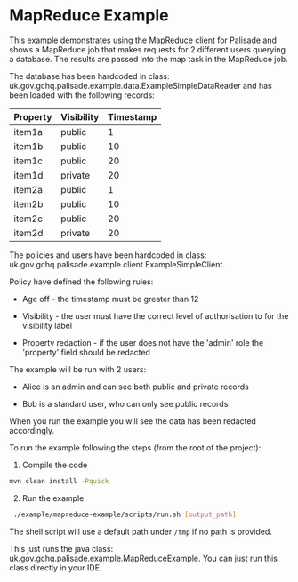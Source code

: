 # MapReduce Example

This example demonstrates using the MapReduce client for Palisade and shows a MapReduce job that makes requests for 2 different users querying a database. The results are passed into the map task in the MapReduce job.

The database has been hardcoded in class: uk.gov.gchq.palisade.example.data.ExampleSimpleDataReader and has been loaded with the following records:

| Property      | Visibility           | Timestamp  |
| ------------- | -------------------- | ---------- |
|  item1a       |   public             | 1          |
|  item1b       |   public             | 10         |
|  item1c       |   public             | 20         |
|  item1d       |   private            | 20         |
|  item2a       |   public             | 1          |
|  item2b       |   public             | 10         |
|  item2c       |   public             | 20         |
|  item2d       |   private            | 20         |


The policies and users have been hardcoded in class: uk.gov.gchq.palisade.example.client.ExampleSimpleClient.

Policy have defined the following rules:

- Age off - the timestamp must be greater than 12

- Visibility - the user must have the correct level of authorisation to for the visibility label

- Property redaction - if the user does not have the 'admin' role the 'property' field should be redacted

The example will be run with 2 users:

- Alice is an admin and can see both public and private records

- Bob is a standard user, who can only see public records

When you run the example you will see the data has been redacted accordingly.

To run the example following the steps (from the root of the project):

1. Compile the code
```bash
mvn clean install -Pquick
```

2. Run the example
```bash
 ./example/mapreduce-example/scripts/run.sh [output_path]
```

The shell script will use a default path under `/tmp` if no path is provided.

This just runs the java class: uk.gov.gchq.palisade.example.MapReduceExample. You can just run this class directly in your IDE.

